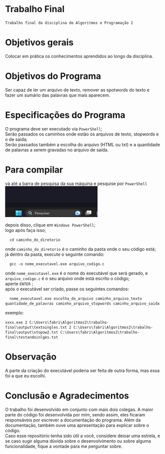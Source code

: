 # Trabalho Final
    Trabalho final da disciplina de Algoritmos e Programação 2

# Objetivos gerais
Colocar em prática os conhecimentos aprendidos ao longo da disciplina.

# Objetivos do Programa
Ser capaz de ler um arquivo de texto, remover as spotwords do texto e fazer um sumário das palavras que mais aparecem.

# Especificações do Programa
O programa deve ser executado via `PowerShell`; <br>
Serão passados os caminhos onde estão os arquivos de texto, stopwords e o de saída; <br>
Serão passados também a escolha do arquivo (HTML ou txt) e a quantidade de palavras a serem gravadas no arquivo de saída.

# Para compilar
  vá até a barra de pesquisa da sua máquina e pesquise por `PowerShell`
<img src="pesquisa.png" width="300px" height="100px">

  depois disso, clique em `Windows PowerShell`; <br>
  logo após faça isso;
  ```
    cd caminho_do_diretorio
  ```
  onde `caminho_do_diretorio` é o caminho da pasta onde o seu código está; <br>
  já dentro da pasta, execute o seguinte comando:
  ```
    gcc -o nome_executavel.exe arquivo_codigo.c
  ```

  onde `nome_executavel.exe` é o nome do executável que será gerado, e `arquivo_codigo.c` é o seu arquivo onde está escrito o código; <br>
  aperte `ENTER` ;<br>
  após o executável ser criado, passe os seguintes comandos:
  ```
    nome_executavel.exe escolha_do_arquivo caminho_arquivo_texto quantidade_de_palavras caminho_arquivo_stopwords caminho_arquivo_saida
  ```
exemplo:


```
xxxx.exe 2 C:\Users\fabri\Algoritmos2\trabalho-final\output\textoingles.txt 2 C:\Users\fabri\Algoritmos2\trabalho-final\output\stopow2.txt C:\Users\fabri\Algoritmos2\trabalho-final\testandoinlges.txt
```
# Observação
 A parte da criação do executável poderia ser feita de outra forma, mas essa foi a que eu escolhi. 

# Conclusão e Agradecimentos
 O trabalho foi desenvolvido em conjunto com mais dois colegas. A maior parte do código foi desenvolvida por mim, sendo assim, eles ficaram responsáveis por escrever a documentação do programa. Além da documentação, também ouve uma apresentação para explicar sobre o código. <br> 
 Caso esse repositório tenha sido útil a você, considere deixar uma estrela, e se caso sugir alguma dúvida sobre o desenvolvimento ou sobre alguma funcionalidade, fique a vontade para me perguntar sobre.
 
 




